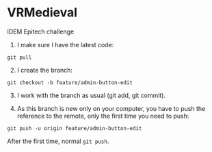 # VRMedieval
IDEM Epitech challenge

1. I make sure I have the latest code:

`git pull`

2. I create the branch:

`git checkout -b feature/admin-button-edit`

3. I work with the branch as usual (git add, git commit).

4. As this branch is new only on your computer, you have to push the reference to the remote, only the first time you need to push:

`git push -u origin feature/admin-button-edit`

After the first time, normal `git push`.
